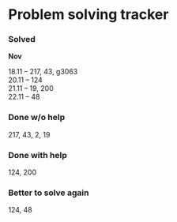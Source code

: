 # Problem solving tracker 

### Solved

**Nov**

18.11 – 217, 43, g3063   
20.11 – 124  
21.11 – 19, 200    
22.11 – 48  

### Done w/o help
217, 43, 2, 19

### Done with help
124, 200

### Better to solve again
124, 48
